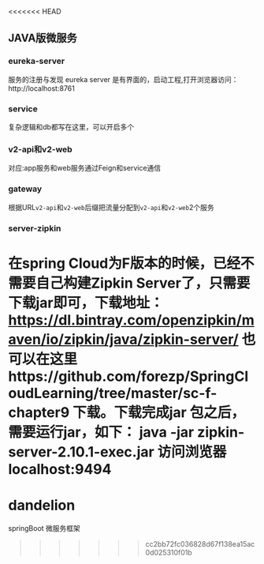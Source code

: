 <<<<<<< HEAD
## JAVA版微服务

### eureka-server
服务的注册与发现
eureka server 是有界面的，启动工程,打开浏览器访问： http://localhost:8761

### service
复杂逻辑和db都写在这里，可以开启多个

### v2-api和v2-web
对应:app服务和web服务通过Feign和service通信

### gateway
根据URL`v2-api`和`v2-web`后缀把流量分配到`v2-api`和`v2-web`2个服务

### server-zipkin
在spring Cloud为F版本的时候，已经不需要自己构建Zipkin Server了，只需要下载jar即可，下载地址：
https://dl.bintray.com/openzipkin/maven/io/zipkin/java/zipkin-server/
也可以在这里https://github.com/forezp/SpringCloudLearning/tree/master/sc-f-chapter9 下载。下载完成jar 包之后，需要运行jar，如下：
java -jar zipkin-server-2.10.1-exec.jar
访问浏览器localhost:9494
=======
# dandelion
springBoot 微服务框架
>>>>>>> cc2bb72fc036828d67f138ea15ac0d025310f01b

